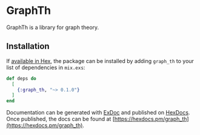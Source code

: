 # GraphTh

GraphTh is a library for graph theory.

## Installation

If [available in Hex](https://hex.pm/docs/publish), the package can be installed
by adding `graph_th` to your list of dependencies in `mix.exs`:

```elixir
def deps do
  [
    {:graph_th, "~> 0.1.0"}
  ]
end
```

Documentation can be generated with [ExDoc](https://github.com/elixir-lang/ex_doc)
and published on [HexDocs](https://hexdocs.pm). Once published, the docs can
be found at [https://hexdocs.pm/graph_th](https://hexdocs.pm/graph_th).

